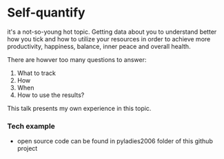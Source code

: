 # Self-quantify

it's a not-so-young hot topic. Getting data about you to understand better how you tick and how to utilize your resources in 
order to achieve more productivity, happiness, balance, inner peace and overall health.

There are howver too many questions to answer:
1. What to track
2. How
3. When
4. How to use the results?


This talk presents my own experience in this topic. 


### Tech example 
- open source code can be found in pyladies2006 folder of this github project
